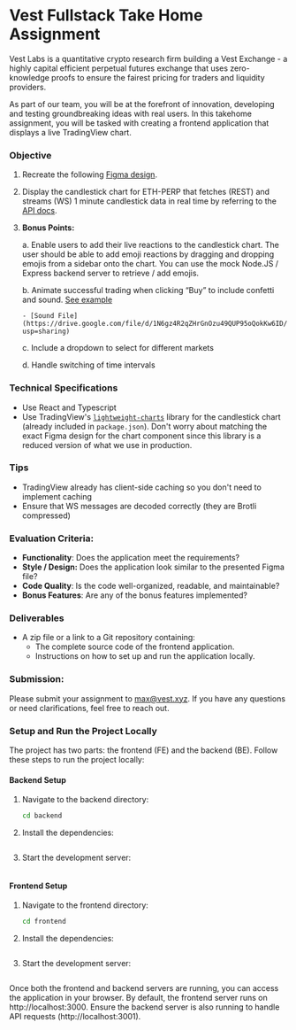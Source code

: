 # Vest Fullstack Take Home Assignment

Vest Labs is a quantitative crypto research firm building a Vest Exchange - a highly capital efficient perpetual futures exchange that uses zero-knowledge proofs to ensure the fairest pricing for traders and liquidity providers.

As part of our team, you will be at the forefront of innovation, developing and testing groundbreaking ideas with real users. In this takehome assignment, you will be tasked with creating a frontend application that displays a live TradingView chart.

### Objective

1.  Recreate the following [Figma design](https://www.figma.com/design/Y0xGAiudDKFthVWTLnyWCT/Frontend-Takehome-Assignment?node-id=0-1&t=hmfOm6qYW2aRQwdN-1).

2.  Display the candlestick chart for ETH-PERP that fetches (REST) and streams (WS) 1 minute candlestick data in real time by referring to the [API docs](https://docs.vest.exchange/getting-started/vest-api#get-klines).

3.  **Bonus Points:**

    a. Enable users to add their live reactions to the candlestick chart. The user should be able to add emoji reactions by dragging and dropping emojis from a sidebar onto the chart. You can use the mock Node.JS / Express backend server to retrieve / add emojis.

    b. Animate successful trading when clicking “Buy” to include confetti and sound. [See example](https://drive.google.com/file/d/1BFJUZw83shYzdXBv9I1maoCMkaPRmkxW/view?usp=sharing)

        - [Sound File](https://drive.google.com/file/d/1N6gz4R2qZHrGnOzu49QUP95oQokKw6ID/view?usp=sharing)

    c. Include a dropdown to select for different markets

    d. Handle switching of time intervals

### Technical Specifications

- Use React and Typescript
- Use TradingView's [`lightweight-charts`](https://github.com/tradingview/lightweight-charts) library for the candlestick chart (already included in `package.json`). Don't worry about matching the exact Figma design for the chart component since this library is a reduced version of what we use in production.

### Tips

- TradingView already has client-side caching so you don't need to implement caching
- Ensure that WS messages are decoded correctly (they are Brotli compressed)

### Evaluation Criteria:

- **Functionality**: Does the application meet the requirements?
- **Style / Design:** Does the application look similar to the presented Figma file?
- **Code Quality**: Is the code well-organized, readable, and maintainable?
- **Bonus Features**: Are any of the bonus features implemented?

### Deliverables

- A zip file or a link to a Git repository containing:
  - The complete source code of the frontend application.
  - Instructions on how to set up and run the application locally.

### Submission:

Please submit your assignment to [max@vest.xyz](mailto:max@vest.xyz). If you have any questions or need clarifications, feel free to reach out.

### Setup and Run the Project Locally

The project has two parts: the frontend (FE) and the backend (BE). Follow these steps to run the project locally:

#### **Backend Setup**

1. Navigate to the backend directory:
   ```bash
   cd backend

   ```
2. Install the dependencies:
   ```npm install

   ```
3. Start the development server:
   ```npm run dev

   ```

#### **Frontend Setup**

1. Navigate to the frontend directory:
   ```bash
   cd frontend

   ```
2. Install the dependencies:
   ```npm install

   ```
3. Start the development server:
   ```npm start

   ```

Once both the frontend and backend servers are running, you can access the application in your browser. By default, the frontend server runs on http://localhost:3000. Ensure the backend server is also running to handle API requests (http://localhost:3001).
